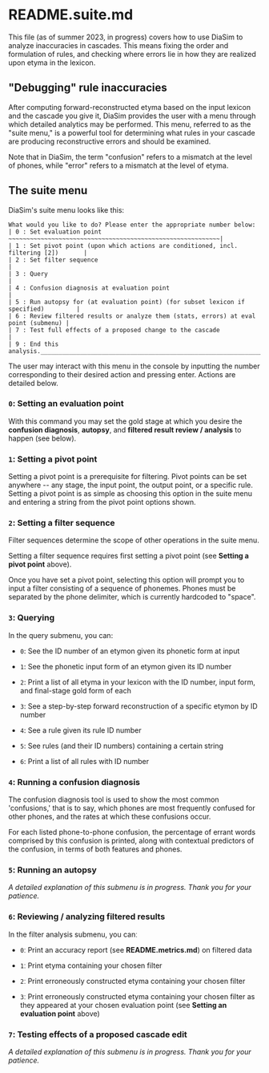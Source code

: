 # README.suite.md

This file (as of summer 2023, in progress) covers how to use DiaSim to analyze inaccuracies in cascades. This means fixing the order and formulation of rules, and checking where errors lie in how they are realized upon etyma in the lexicon.

## "Debugging" rule inaccuracies

After computing forward-reconstructed etyma based on the input lexicon and the cascade you give it, DiaSim provides the user with a menu through which detailed analytics may be performed. This menu, referred to as the "suite menu," is a powerful tool for determining what rules in your cascade are producing reconstructive errors and should be examined.

Note that in DiaSim, the term "confusion" refers to a mismatch at the level of phones, while "error" refers to a mismatch at the level of etyma.

## The suite menu

DiaSim's suite menu looks like this:

```text
What would you like to do? Please enter the appropriate number below:
| 0 : Set evaluation point ~~~~~~~~~~~~~~~~~~~~~~~~~~~~~~~~~~~~~~~~~~~~~~~~~~~~~~~~~~~|
| 1 : Set pivot point (upon which actions are conditioned, incl. filtering [2])       |
| 2 : Set filter sequence                                                             |
| 3 : Query                                                                           |
| 4 : Confusion diagnosis at evaluation point                                         |
| 5 : Run autopsy for (at evaluation point) (for subset lexicon if specified)         |
| 6 : Review filtered results or analyze them (stats, errors) at eval point (submenu) |
| 7 : Test full effects of a proposed change to the cascade                           |
| 9 : End this analysis.______________________________________________________________|
```

The user may interact with this menu in the console by inputting the number corresponding to their desired action and pressing enter. Actions are detailed below.

### `0`: Setting an evaluation point

With this command you may set the gold stage at which you desire the **confusion diagnosis**, **autopsy**, and **filtered result review / analysis** to happen (see below).

### `1`: Setting a pivot point

Setting a pivot point is a prerequisite for filtering. Pivot points can be set anywhere -- any stage, the input point, the output point, or a specific rule. Setting a pivot point is as simple as choosing this option in the suite menu and entering a string from the pivot point options shown.

### `2`: Setting a filter sequence

Filter sequences determine the scope of other operations in the suite menu.

Setting a filter sequence requires first setting a pivot point (see **Setting a pivot point** above).

Once you have set a pivot point, selecting this option will prompt you to input a filter consisting of a sequence of phonemes. Phones must be separated by the phone delimiter, which is currently hardcoded to "space".

### `3`: Querying

In the query submenu, you can:

- `0`: See the ID number of an etymon given its phonetic form at input

- `1`: See the phonetic input form of an etymon given its ID number

- `2`: Print a list of all etyma in your lexicon with the ID number, input form, and final-stage gold form of each

- `3`: See a step-by-step forward reconstruction of a specific etymon by ID number

- `4`: See a rule given its rule ID number

- `5`: See rules (and their ID numbers) containing a certain string

- `6`: Print a list of all rules with ID number

### `4`: Running a confusion diagnosis

The confusion diagnosis tool is used to show the most common 'confusions,' that is to say, which phones are most frequently confused for other phones, and the rates at which these confusions occur.

For each listed phone-to-phone confusion, the percentage of errant words comprised by this confusion is printed, along with contextual predictors of the confusion, in terms of both features and phones.

### `5`: Running an autopsy

*A detailed explanation of this submenu is in progress. Thank you for your patience.*

### `6`: Reviewing / analyzing filtered results

In the filter analysis submenu, you canː

- `0`ː Print an accuracy report (see **README.metrics.md**) on filtered data

- `1`ː Print etyma containing your chosen filter

- `2`ː Print erroneously constructed etyma containing your chosen filter

- `3`ː Print erroneously constructed etyma containing your chosen filter as they appeared at your chosen evaluation point (see **Setting an evaluation point** above)

### `7`: Testing effects of a proposed cascade edit

*A detailed explanation of this submenu is in progress. Thank you for your patience.*
